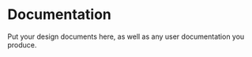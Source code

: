 Documentation
=============

Put your design documents here, as well as any user documentation you produce.
